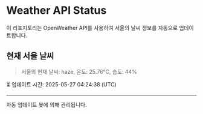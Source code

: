 
# Weather API Status

이 리포지토리는 OpenWeather API를 사용하여 서울의 날씨 정보를 자동으로 업데이트합니다.

## 현재 서울 날씨
> 서울의 현재 날씨: haze, 온도: 25.76°C, 습도: 44%

⏳ 업데이트 시간: 2025-05-27 04:24:38 (UTC)

---
자동 업데이트 봇에 의해 관리됩니다.
